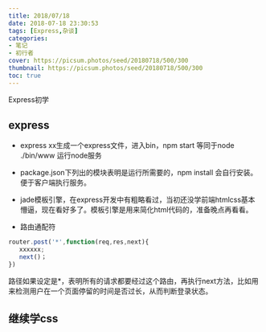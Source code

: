 ```yaml
---
title: 2018/07/18
date: 2018-07-18 23:30:53
tags: [Express,杂谈]
categories: 
- 笔记
- 初行者
cover: https://picsum.photos/seed/20180718/500/300
thumbnail: https://picsum.photos/seed/20180718/500/300
toc: true
---
```

Express初学
<!-- more -->

## express

+ express xx生成一个express文件，进入bin，npm start 等同于node ./bin/www 运行node服务

+ package.json下列出的模块表明是运行所需要的，npm install 会自行安装。便于客户端执行服务。

+ jade模板引擎，在express开发中有粗略看过，当初还没学前端htmlcss基本懵逼，现在看好多了。模板引擎是用来简化html代码的，准备晚点再看看。

+ 路由通配符
```js
router.post('*',function(req,res,next){
   xxxxxx;
   next()；
})
```
 路径如果设定是*，表明所有的请求都要经过这个路由，再执行next方法，比如用来检测用户在一个页面停留的时间是否过长，从而判断登录状态。

## 继续学css